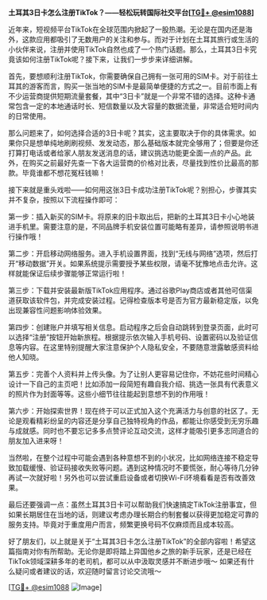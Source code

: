 **土耳其3日卡怎么注册TikTok？——轻松玩转国际社交平台[[TG💪+ @esim1088](https://t.me/s/esim1088)]**

近年来，短视频平台TikTok在全球范围内掀起了一股热潮。无论是在国内还是海外，这款应用都吸引了无数用户的关注和参与。而对于计划在土耳其旅行或生活的小伙伴来说，注册并使用TikTok自然也成了一个热门话题。那么，土耳其3日卡究竟该如何注册TikTok呢？接下来，让我们一步步来详细讲解。

首先，要想顺利注册TikTok，你需要确保自己拥有一张可用的SIM卡。对于前往土耳其的游客而言，购买一张当地的SIM卡是最简单便捷的方式之一。目前市面上有不少运营商提供短期流量套餐，其中“3日卡”就是一个非常不错的选择。这种卡通常包含一定的本地通话时长、短信数量以及大容量的数据流量，非常适合短时间内的日常使用。

那么问题来了，如何选择合适的3日卡呢？其实，这主要取决于你的具体需求。如果你只是想单纯地刷刷视频、发发动态，那么基础版本就完全够用了；但要是你还打算打电话或者给家人朋友发送消息的话，建议挑选功能更全面一点的产品。此外，在购买之前最好先查一下各大运营商的价格对比表，尽量找到性价比最高的那款。毕竟谁都不想花冤枉钱嘛！

接下来就是重头戏啦——如何用这张3日卡成功注册TikTok呢？别担心，步骤其实并不复杂，按照以下流程操作即可：

第一步：插入新买的SIM卡。将原来的旧卡取出后，把新的土耳其3日卡小心地装进手机里。需要注意的是，不同品牌手机安装位置可能略有差异，请参照说明书进行操作哦！

第二步：开启移动网络服务。进入手机设置界面，找到“无线与网络”选项，然后打开“移动数据”开关。如果系统提示需要授予某些权限，请毫不犹豫地点击允许。这样就能保证后续步骤能够正常运行啦！

第三步：下载并安装最新版TikTok应用程序。通过谷歌Play商店或者其他可信渠道获取该软件包，并完成安装过程。记得检查版本号是否为官方最新稳定版，以免出现兼容性问题影响体验效果。

第四步：创建账户并填写相关信息。启动程序之后会自动跳转到登录页面，此时可以选择“注册”按钮开始新旅程。根据提示依次输入手机号码、设置密码以及验证信息等内容。在这里特别提醒大家注意保护个人隐私安全，不要随意泄露敏感资料给他人知晓。

第五步：完善个人资料并上传头像。为了让别人更容易记住你，不妨花些时间精心设计一下自己的主页吧！比如添加一段简短有趣自我介绍、挑选一张具有代表意义的照片作为封面等等。这些小细节往往能起到意想不到的作用哦！

第六步：开始探索世界！现在终于可以正式加入这个充满活力与创意的社区了。无论是观看精彩纷呈的内容还是分享自己独特视角的作品，都能让你感受到无穷乐趣与成就感。同时也不要忘记多多点赞评论互动交流，这样才能吸引更多志同道合的朋友加入进来呀！

当然啦，在整个过程中可能会遇到各种意想不到的小状况，比如网络连接不稳定导致加载缓慢、验证码接收失败等问题。遇到这种情况时不要慌张，耐心等待几分钟再试一次就好啦！另外也可以尝试重启设备或者切换Wi-Fi环境看看是否有改善效果。

最后还要强调一点：虽然土耳其3日卡可以帮助我们快速搞定TikTok注册事宜，但如果长期居住在当地的话，则建议考虑办理长期合约制套餐以获得更加稳定可靠的服务支持。毕竟对于重度用户而言，频繁更换号码不仅麻烦而且成本较高。

好了朋友们，以上就是关于“土耳其3日卡怎么注册TikTok”的全部内容啦！希望这篇指南对你有所帮助。无论你是即将踏上异国他乡之旅的新手玩家，还是已经在TikTok领域深耕多年的老司机，都可以从中汲取灵感并不断进步哦～ 如果还有什么疑问或者建议的话，欢迎随时留言讨论交流哦～

[[TG💪+ @esim1088](https://t.me/s/esim1088) ![Image](https://i.postimg.cc/4NQfJmqS/Snipaste-2025-05-13-00-14-12.png)]